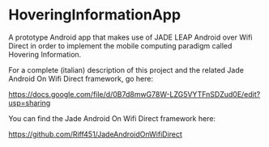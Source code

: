 HoveringInformationApp
======================

A prototype Android app that makes use of JADE LEAP Android over Wifi Direct in order to implement the mobile computing paradigm called Hovering Information.

For a complete (italian) description of this project and the related Jade Android On Wifi Direct framework, go here:

https://docs.google.com/file/d/0B7d8mwG78W-LZG5VYTFnSDZud0E/edit?usp=sharing

You can find the Jade Android On Wifi Direct framework here:

https://github.com/Riff451/JadeAndroidOnWifiDirect

